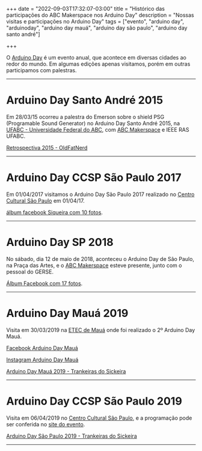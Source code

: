 +++ date = "2022-09-03T17:32:07-03:00" title = "Histórico das participações do ABC Makerspace nos Arduino Day" description = "Nossas visitas e participações no Arduino Day" tags = ["evento", "arduino day", "arduinoday", "arduino day mauá", "arduino day são paulo", "arduino day santo andré"]

+++

O [Arduino Day]() é um evento anual, que acontece em diversas cidades ao redor do mundo.
Em algumas edições apenas visitamos, porém em outras participamos com palestras.

________________________________________



# Arduino Day Santo André 2015
Em 28/03/15 ocorreu a palestra do Emerson sobre o shield PSG (Programable Sound Generator) no Arduino Day Santo André 2015, na [UFABC - Universidade Federal do ABC](https://www.ufabc.edu.br/), com [ABC Makerspace](https://abcmakerspace.com.br/) e IEEE RAS UFABC.

[Retrospectiva 2015 - OldFatNerd](https://oldfatnerd.blogspot.com/2016/02/minha-restrospectiva-2015.html)
________________________________________
# Arduino Day CCSP São Paulo 2017
Em 01/04/2017 visitamos o Arduino Day São Paulo 2017 realizado no [Centro Cultural São Paulo](http://centrocultural.sp.gov.br/) em 01/04/17.

[álbum facebook Siqueira com 10 fotos](https://www.facebook.com/media/set/?set=a.1365457086866888&type=3).
________________________________________
# Arduino Day SP 2018

No sábado, dia 12 de maio de 2018, aconteceu o Arduino Day de São Paulo, na Praça das Artes, e o [ABC Makerspace](https://abcmakerspace.com.br/) esteve presente, junto com o pessoal do GERSE.

[Álbum Facebook com 17 fotos](https://www.facebook.com/media/set/?set=a.2040208966246446&type=3).
________________________________________
# Arduino Day Mauá 2019
Visita em 30/03/2019 na [ETEC de Mauá](http://www.etecdemaua.com.br/) onde foi realizado o 2º Arduino Day Mauá.

[Facebook Arduino Day Mauá](https://www.facebook.com/arduinodaymaua/)

[Instagram Arduino Day Mauá](https://www.instagram.com/arduinodaymaua/)

[Arduino Day Mauá 2019 - Trankeiras do Sickeira](https://sickeira.blogspot.com/2019/04/arduino-day-maua-2019.html)
________________________________________
# Arduino Day CCSP São Paulo 2019

Visita em 06/04/2019 no [Centro Cultural São Paulo](http://centrocultural.sp.gov.br/), e a programação pode ser conferida no [site do evento](https://fablablivresp.github.io/arduinodaysp/#).

[Arduino Day São Paulo 2019 - Trankeiras do Sickeira](https://sickeira.blogspot.com/2019/04/arduino-day-sao-paulo-2019.html)
________________________________________


